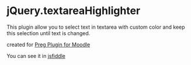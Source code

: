 jQuery.textareaHighlighter
===================

This plugin allow you to select text in textarea with custom color and keep this selection until text is changed.

created for [Preg Plugin for Moodle](https://code.google.com/p/oasychev-moodle-plugins/)

You can see it in [jsfiddle](http://jsfiddle.net/sl1d3/VyUM3/115/)
